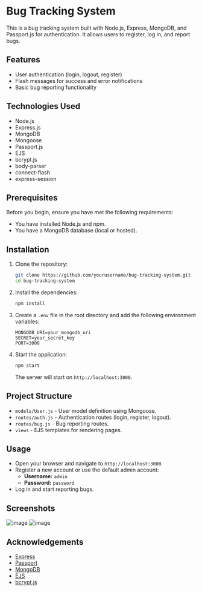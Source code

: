 # Bug Tracking System

This is a bug tracking system built with Node.js, Express, MongoDB, and Passport.js for authentication. It allows users to register, log in, and report bugs.

## Features

- User authentication (login, logout, register)
- Flash messages for success and error notifications
- Basic bug reporting functionality

## Technologies Used

- Node.js
- Express.js
- MongoDB
- Mongoose
- Passport.js
- EJS
- bcrypt.js
- body-parser
- connect-flash
- express-session

## Prerequisites

Before you begin, ensure you have met the following requirements:

- You have installed Node.js and npm.
- You have a MongoDB database (local or hosted).

## Installation

1. Clone the repository:

    ```bash
    git clone https://github.com/yourusername/bug-tracking-system.git
    cd bug-tracking-system
    ```

2. Install the dependencies:

    ```bash
    npm install
    ```

3. Create a `.env` file in the root directory and add the following environment variables:

    ```
    MONGODB_URI=your_mongodb_uri
    SECRET=your_secret_key
    PORT=3000
    ```

4. Start the application:

    ```bash
    npm start
    ```

    The server will start on `http://localhost:3000`.

## Project Structure

- `models/User.js` - User model definition using Mongoose.
- `routes/auth.js` - Authentication routes (login, register, logout).
- `routes/bug.js` - Bug reporting routes.
- `views` - EJS templates for rendering pages.

## Usage

- Open your browser and navigate to `http://localhost:3000`.
- Register a new account or use the default admin account:
    - **Username:** `admin`
    - **Password:** `password`
- Log in and start reporting bugs.

## Screenshots

![image](https://github.com/chavez62/JS-Bug-Track/assets/67764701/adc045ae-7e6b-4710-8e55-568f6ee7dd17)
![image](https://github.com/chavez62/JS-Bug-Track/assets/67764701/f6583563-47ce-46c9-bbbc-ca8f3970c40c)


## Acknowledgements

- [Express](https://expressjs.com/)
- [Passport](http://www.passportjs.org/)
- [MongoDB](https://www.mongodb.com/)
- [EJS](https://ejs.co/)
- [bcrypt.js](https://github.com/dcodeIO/bcrypt.js)

